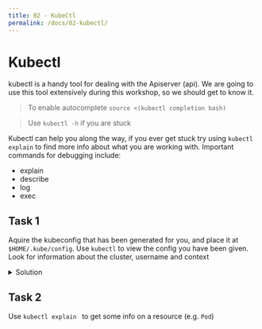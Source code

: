 ```yaml
---
title: 02 - KubeCtl
permalink: /docs/02-kubectl/
---
```


# Kubectl

kubectl is a handy tool for dealing with the Apiserver (api). We are going to
use this tool extensively during this workshop, so we should get to know it.

> To enable autocomplete
`source <(kubectl completion bash)`

> Use `kubectl -h` if you are stuck

Kubectl can help you along the way, if you ever get stuck try using `kubectl explain`
to find more info about what you are working with.
Important commands for debugging include:
- explain
- describe
- log
- exec


## Task 1

Aquire the kubeconfig that has been generated for you, and place it at `$HOME/.kube/config`. Use `kubectl` to view the config you have been given. Look for information about the cluster, username and context

<details>
 <summary>Solution</summary>
 <div markdown="1">

### Solution 1: View Config

- `kubectl config view`

 </div>
</details>  


## Task 2

Use `kubectl explain ` to get some info on a resource (e.g. `Pod`)
